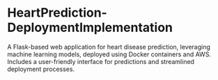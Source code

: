 # HeartPrediction-DeploymentImplementation
A Flask-based web application for heart disease prediction, leveraging machine learning models, deployed using Docker containers and AWS. Includes a user-friendly interface for predictions and streamlined deployment processes.
